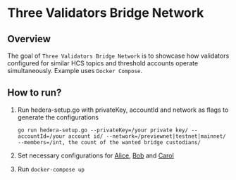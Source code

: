 # Three Validators Bridge Network

## Overview

The goal of `Three Validators Bridge Network` is to showcase how validators configured
for similar HCS topics and threshold accounts operate simultaneously.
Example uses `Docker Compose`.

## How to run?

1. Run hedera-setup.go with privateKey, accountId and network as flags to generate the configurations

    `go run hedera-setup.go --privateKey=/your private key/ --accountId=/your account id/ --network=/previewnet|testnet|mainnet/ --members=/int, the count of the wanted bridge custodians/`

2. Set necessary configurations for [Alice](./alice/config/application.yml), [Bob](./bob/config/application.yml)
   and [Carol](./carol/config/application.yml)
3. Run `docker-compose up`
